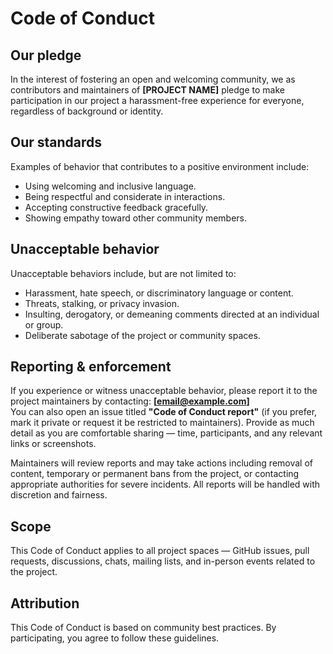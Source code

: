 # Code of Conduct

## Our pledge
In the interest of fostering an open and welcoming community, we as contributors and maintainers of **[PROJECT NAME]** pledge to make participation in our project a harassment-free experience for everyone, regardless of background or identity.

## Our standards
Examples of behavior that contributes to a positive environment include:
- Using welcoming and inclusive language.
- Being respectful and considerate in interactions.
- Accepting constructive feedback gracefully.
- Showing empathy toward other community members.

## Unacceptable behavior
Unacceptable behaviors include, but are not limited to:
- Harassment, hate speech, or discriminatory language or content.
- Threats, stalking, or privacy invasion.
- Insulting, derogatory, or demeaning comments directed at an individual or group.
- Deliberate sabotage of the project or community spaces.

## Reporting & enforcement
If you experience or witness unacceptable behavior, please report it to the project maintainers by contacting: **[email@example.com]**  
You can also open an issue titled **"Code of Conduct report"** (if you prefer, mark it private or request it be restricted to maintainers). Provide as much detail as you are comfortable sharing — time, participants, and any relevant links or screenshots.

Maintainers will review reports and may take actions including removal of content, temporary or permanent bans from the project, or contacting appropriate authorities for severe incidents. All reports will be handled with discretion and fairness.

## Scope
This Code of Conduct applies to all project spaces — GitHub issues, pull requests, discussions, chats, mailing lists, and in-person events related to the project.

## Attribution
This Code of Conduct is based on community best practices. By participating, you agree to follow these guidelines.

